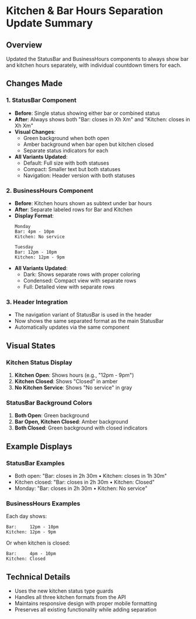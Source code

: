 # Kitchen & Bar Hours Separation Update Summary

## Overview
Updated the StatusBar and BusinessHours components to always show bar and kitchen hours separately, with individual countdown timers for each.

## Changes Made

### 1. StatusBar Component
- **Before**: Single status showing either bar or combined status
- **After**: Always shows both "Bar: closes in Xh Xm" and "Kitchen: closes in Xh Xm"
- **Visual Changes**:
  - Green background when both open
  - Amber background when bar open but kitchen closed
  - Separate status indicators for each
- **All Variants Updated**:
  - Default: Full size with both statuses
  - Compact: Smaller text but both statuses
  - Navigation: Header version with both statuses

### 2. BusinessHours Component  
- **Before**: Kitchen hours shown as subtext under bar hours
- **After**: Separate labeled rows for Bar and Kitchen
- **Display Format**:
  ```
  Monday
  Bar: 4pm - 10pm
  Kitchen: No service
  
  Tuesday  
  Bar: 12pm - 10pm
  Kitchen: 12pm - 9pm
  ```
- **All Variants Updated**:
  - Dark: Shows separate rows with proper coloring
  - Condensed: Compact view with separate rows
  - Full: Detailed view with separate rows

### 3. Header Integration
- The navigation variant of StatusBar is used in the header
- Now shows the same separated format as the main StatusBar
- Automatically updates via the same component

## Visual States

### Kitchen Status Display
1. **Kitchen Open**: Shows hours (e.g., "12pm - 9pm")
2. **Kitchen Closed**: Shows "Closed" in amber
3. **No Kitchen Service**: Shows "No service" in gray

### StatusBar Background Colors
1. **Both Open**: Green background
2. **Bar Open, Kitchen Closed**: Amber background  
3. **Both Closed**: Green background with closed indicators

## Example Displays

### StatusBar Examples
- Both open: "Bar: closes in 2h 30m • Kitchen: closes in 1h 30m"
- Kitchen closed: "Bar: closes in 2h 30m • Kitchen: Closed"
- Monday: "Bar: closes in 2h 30m • Kitchen: No service"

### BusinessHours Examples
Each day shows:
```
Bar:     12pm - 10pm
Kitchen: 12pm - 9pm
```

Or when kitchen is closed:
```
Bar:     4pm - 10pm  
Kitchen: Closed
```

## Technical Details
- Uses the new kitchen status type guards
- Handles all three kitchen formats from the API
- Maintains responsive design with proper mobile formatting
- Preserves all existing functionality while adding separation